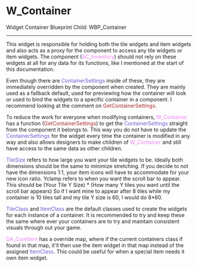 # W_Container
Widget Container
Blueprint Child: WBP_Container

---

This widget is responsible for holding both the tile widgets and item widgets and also acts as a proxy for the component to access any tile widgets or item widgets.
The component (<span style="color:violet">AC_Inventory</span>) should not rely on these widgets at all for any data for its functions, like I mentioned at the start of this documentation.

Even though there are <span style="color:slateblue">ContainerSettings</span> inside of these, they are immediately overridden by the component when created. They are mainly used as a fallback default, used for previewing how the container will look or used to bind the widgets to a specific container in a component. I recommend looking at the comment on <span style="color:brown">GetContainerSettings</span>.

To reduce the work for everyone when modifying containers, <span style="color:violet">W_Container</span> has a function (<span style="color:brown">GetContainerSettings</span>) to get the <span style="color:slateblue">ContainerSettings</span> straight from the component it belongs to. This way you do not have to update the <span style="color:slateblue">ContainerSettings</span> for the widget  every time the container is modified in any way and also allows designers to make children of <span style="color:violet">W_Container</span> and still have access to the same data as other children.

<span style="color:slateblue">TileSize</span> refers to how large you want your tile widgets to be. Ideally both dimensions should be the same to minimize stretching. If you decide to not have the dimensions 1:1, your item icons will have to accommodate for your new icon ratio.
Yclamp refers to when you want the scroll bar to appear. 
This should be (Your Tile Y Size) * (How many Y tiles you want until the scroll bar appears)
So if I want mine to appear after 8 tiles while my container is 10 tiles tall and my tile Y size is 60, I would do 8*60.

<span style="color:slateblue">TileClass</span> and <span style="color:slateblue">ItemClass</span> are the default classes used to create the widgets for each instance of a container. It is recommended to try and keep these the same where ever your containers are to try and maintain consistent visuals through out your game.

<span style="color:violet">DA_CoreItem</span> has a override map, where if the current containers class if found in that map, it'll then use the item widget in that map instead of the assigned <span style="color:slateblue">ItemClass</span>. This could be useful for when a special item needs it own item widget.